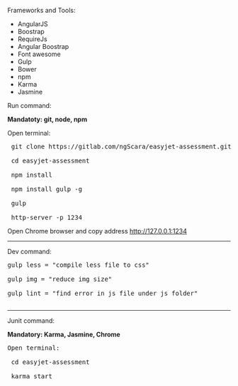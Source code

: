 Frameworks and Tools:
- AngularJS
- Boostrap
- RequireJs
- Angular Boostrap
- Font awesome
- Gulp
- Bower
- npm
- Karma
- Jasmine

Run command:

<strong>Mandatoty: git, node, npm</strong>

Open terminal:
<pre>
 git clone https://gitlab.com/ngScara/easyjet-assessment.git <br>
 cd easyjet-assessment <br>
 npm install <br>
 npm install gulp -g<br>
 gulp <br>
 http-server -p 1234
</pre>
Open Chrome browser and copy address http://127.0.0.1:1234


----------------------------------------------------------------------------------------------------------------------

Dev command:
<pre>
gulp less = "compile less file to css" <br>
gulp img = "reduce img size" <br>
gulp lint = "find error in js file under js folder"<br>
</pre>
----------------------------------------------------------------------------------------------------------------------

Junit command:

<strong>Mandatory: Karma, Jasmine, Chrome</strong>
<pre>
Open terminal:

 cd easyjet-assessment<br>
 karma start
</pre>



